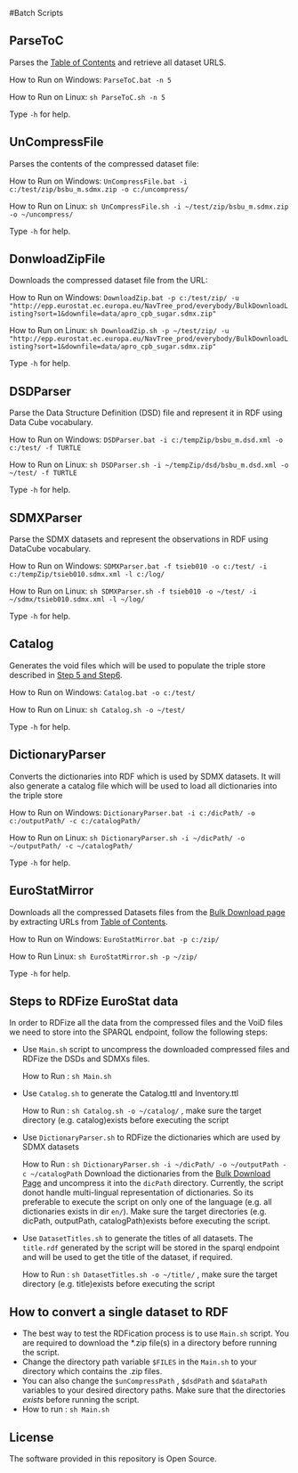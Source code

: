 #Batch Scripts

## ParseToC
Parses the [Table of Contents](http://epp.eurostat.ec.europa.eu/NavTree_prod/everybody/BulkDownloadListing?sort=1&amp;file=table_of_contents.xml "Bulk Download") and retrieve all dataset URLS.

How to Run on Windows: `ParseToC.bat -n 5`

How to Run on Linux: `sh ParseToC.sh -n 5`

Type `-h` for help.

## UnCompressFile
Parses the contents of the compressed dataset file:

How to Run on Windows: `UnCompressFile.bat -i c:/test/zip/bsbu_m.sdmx.zip -o c:/uncompress/`

How to Run on Linux: `sh UnCompressFile.sh -i ~/test/zip/bsbu_m.sdmx.zip -o ~/uncompress/`

Type `-h` for help.

## DonwloadZipFile
Downloads the compressed dataset file from the URL:

How to Run on Windows: `DownloadZip.bat -p c:/test/zip/ -u "http://epp.eurostat.ec.europa.eu/NavTree_prod/everybody/BulkDownloadListing?sort=1&downfile=data/apro_cpb_sugar.sdmx.zip"`

How to Run on Linux: `sh DownloadZip.sh -p ~/test/zip/ -u "http://epp.eurostat.ec.europa.eu/NavTree_prod/everybody/BulkDownloadListing?sort=1&downfile=data/apro_cpb_sugar.sdmx.zip"`

Type `-h` for help.

## DSDParser
Parse the Data Structure Definition (DSD) file and represent it in RDF using Data Cube vocabulary.

How to Run on Windows: `DSDParser.bat -i c:/tempZip/bsbu_m.dsd.xml -o c:/test/ -f TURTLE`

How to Run on Linux: `sh DSDParser.sh -i ~/tempZip/dsd/bsbu_m.dsd.xml -o ~/test/ -f TURTLE`

Type `-h` for help.

## SDMXParser
Parse the SDMX datasets and represent the observations in RDF using DataCube vocabulary.

How to Run on Windows: `SDMXParser.bat -f tsieb010 -o c:/test/ -i c:/tempZip/tsieb010.sdmx.xml -l c:/log/`

How to Run on Linux: `sh SDMXParser.sh -f tsieb010 -o ~/test/ -i ~/sdmx/tsieb010.sdmx.xml -l ~/log/`

Type `-h` for help.

## Catalog
Generates the void files which will be used to populate the triple store described in [Step 5 and Step6](https://github.com/LATC/EU-data-cloud/blob/master/institutions/Eurostat/design/workflow.md).

How to Run on Windows: `Catalog.bat -o c:/test/`

How to Run on Linux: `sh Catalog.sh -o ~/test/`

Type `-h` for help.

## DictionaryParser
Converts the dictionaries into RDF which is used by SDMX datasets. It will also generate a catalog file which will be used to load all dictionaries into the triple store

How to Run on Windows: `DictionaryParser.bat -i c:/dicPath/ -o c:/outputPath/ -c c:/catalogPath/`

How to Run on Linux: `sh DictionaryParser.sh -i ~/dicPath/ -o ~/outputPath/ -c ~/catalogPath/`

Type `-h` for help.

## EuroStatMirror
Downloads all the compressed Datasets files from the [Bulk Download page](http://epp.eurostat.ec.europa.eu/NavTree_prod/everybody/BulkDownloadListing) by extracting URLs from [Table of Contents](http://epp.eurostat.ec.europa.eu/NavTree_prod/everybody/BulkDownloadListing?sort=1&amp;file=table_of_contents.xml "Bulk Download").

How to Run on Windows: `EuroStatMirror.bat -p c:/zip/`

How to Run Linux: `sh EuroStatMirror.sh -p ~/zip/`

Type `-h` for help.

## Steps to RDFize EuroStat data
In order to RDFize all the data from the compressed files and the VoiD files we need to store into the SPARQL endpoint, follow the following steps:

* Use `Main.sh` script to uncompress the downloaded compressed files and RDFize the DSDs and SDMXs files.
	
	How to Run : `sh Main.sh`
* Use `Catalog.sh` to generate the Catalog.ttl and Inventory.ttl
	
	How to Run : `sh Catalog.sh -o ~/catalog/` , make sure the target directory (e.g. catalog)exists before executing the script
* Use `DictionaryParser.sh` to RDFize the dictionaries which are used by SDMX datasets
	
	How to Run : `sh DictionaryParser.sh -i ~/dicPath/ -o ~/outputPath -c ~/catalogPath` 
	Download the dictionaries from the [Bulk Download Page](http://epp.eurostat.ec.europa.eu/NavTree_prod/everybody/BulkDownloadListing?sort=1&file=dic%2Fall_dic.zip) and uncompress it into the `dicPath` directory. Currently, the script donot handle multi-lingual representation of dictionaries. So its preferable to execute the script on only one of the language (e.g. all dictionaries exists in dir `en/`).
	Make sure the target directories (e.g. dicPath, outputPath, catalogPath)exists before executing the script.
* Use `DatasetTitles.sh` to generate the titles of all datasets. The `title.rdf` generated by the script will be stored in the sparql endpoint and will be used to get the title of the dataset, if required.

	How to Run : `sh DatasetTitles.sh -o ~/title/` , make sure the target directory (e.g. title)exists before executing the script

## How to convert a single dataset to RDF
* The best way to test the RDFication process is to use `Main.sh` script. You are required to download the *.zip file(s) in a directory before running the script. 
* Change the directory path variable `$FILES` in the `Main.sh` to your directory which contains the .zip files.
* You can also change the `$unCompressPath` , `$dsdPath` and `$dataPath` variables to your desired directory paths. Make sure that the directories *exists* before running the script.
* How to run : `sh Main.sh`

## License

The software provided in this repository is Open Source.